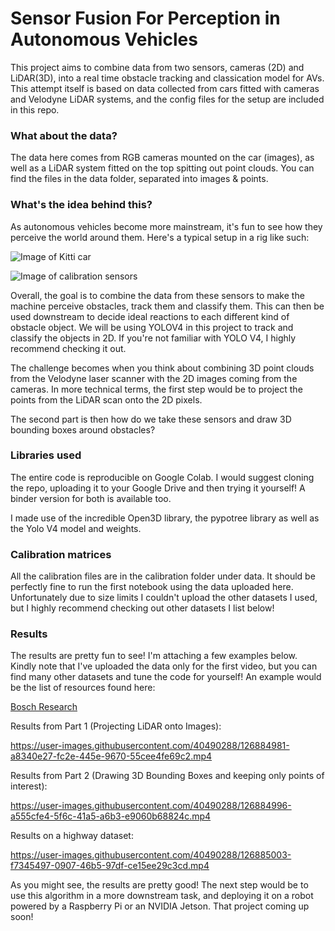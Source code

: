 # Sensor Fusion For Perception in Autonomous Vehicles

This project aims to combine data from two sensors, cameras (2D) and LiDAR(3D), into a real time obstacle tracking and classication model for AVs. This attempt itself is based on data collected from cars fitted with cameras and Velodyne LiDAR systems, and the config files for the setup are included in this repo. 

### What about the data?

The data here comes from RGB cameras mounted on the car (images), as well as a LiDAR system fitted on the top spitting out point clouds. You can find the files in the data folder, separated into images & points. 

### What's the idea behind this? 

As autonomous vehicles become more mainstream, it's fun to see how they perceive the world around them. Here's a typical setup in a rig like such: 

![Image of Kitti car](http://www.cvlibs.net/datasets/kitti/images/passat_sensors.jpg)

![Image of calibration sensors](http://www.cvlibs.net/datasets/kitti/images/setup_top_view.png) 

Overall, the goal is to combine the data from these sensors to make the machine perceive obstacles, track them and classify them. This can then be used downstream to decide ideal reactions to each different kind of obstacle object. We will be using YOLOV4 in this project to track and classify the objects in 2D. If you're not familiar with YOLO V4, I highly recommend checking it out. 

The challenge becomes when you think about combining 3D point clouds from the Velodyne laser scanner with the 2D images coming from the cameras. In more technical terms, the first step would be to project the points from the LiDAR scan onto the 2D pixels. 

The second part is then how do we take these sensors and draw 3D bounding boxes around obstacles? 

### Libraries used

The entire code is reproducible on Google Colab. I would suggest cloning the repo, uploading it to your Google Drive and then trying it yourself! A binder version for both is available too. 

I made use of the incredible Open3D library, the pypotree library as well as the Yolo V4 model and weights. 

### Calibration matrices

All the calibration files are in the calibration folder under data. It should be perfectly fine to run the first notebook using the data uploaded here. Unfortunately due to size limits I couldn't upload the other datasets I used, but I highly recommend checking out other datasets I list below! 

### Results

The results are pretty fun to see! I'm attaching a few examples below. Kindly note that I've uploaded the data only for the first video, but you can find many other datasets and tune the code for yourself! An example would be the list of resources found here: 

[Bosch Research](https://urldefense.proofpoint.com/v2/url?u=https-3A__boschresearch.github.io_multimodalperception_dataset.html&d=DwMFaQ&c=slrrB7dE8n7gBJbeO0g-IQ&r=ZnIuaHadJD6IoVO0ugTNdQ&m=dT-OdSPL6ji2w03685zyuGTp8czh8nkX6nnpD71MD6Q&s=_QvWUH4w4VHagISyAhlF19wSNyvNGAG5VjxskSipr8k&e=)

Results from Part 1 (Projecting LiDAR onto Images): 



https://user-images.githubusercontent.com/40490288/126884981-a8340e27-fc2e-445e-9670-55cee4fe69c2.mp4

Results from Part 2 (Drawing 3D Bounding Boxes and keeping only points of interest): 



https://user-images.githubusercontent.com/40490288/126884996-a555cfe4-5f6c-41a5-a6b3-e9060b68824c.mp4


Results on a highway dataset: 



https://user-images.githubusercontent.com/40490288/126885003-f7345497-0907-46b5-97df-ce15ee29c3cd.mp4


As you might see, the results are pretty good! The next step would be to use this algorithm in a more downstream task, and deploying it on a robot powered by a Raspberry Pi or an NVIDIA Jetson. That project coming up soon! 




